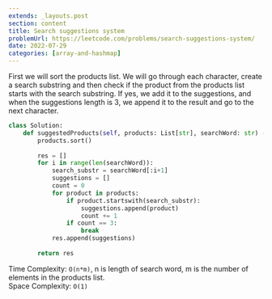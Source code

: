 ```yaml
---
extends: _layouts.post
section: content
title: Search suggestions system
problemUrl: https://leetcode.com/problems/search-suggestions-system/
date: 2022-07-29
categories: [array-and-hashmap]
---
```


First we will sort the products list. We will go through each character, create a search substring and then check if the product from the products list starts with the search substring. If yes, we add it to the suggestions, and when the suggestions length is 3, we append it to the result and go to the next character.

```python
class Solution:
    def suggestedProducts(self, products: List[str], searchWord: str) -> List[List[str]]:
        products.sort()
        
        res = []
        for i in range(len(searchWord)):
            search_substr = searchWord[:i+1]
            suggestions = []
            count = 0
            for product in products:
                if product.startswith(search_substr):
                    suggestions.append(product)
                    count += 1
                if count == 3:
                    break
            res.append(suggestions)
        
        return res
```

Time Complexity: `O(n*m)`, n is length of search word, m is the number of elements in the products list. <br/>
Space Complexity: `O(1)`
